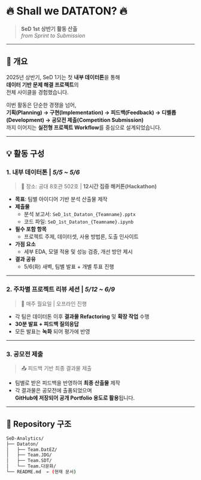 # 🔥 Shall we DATATON? 🔥  
> **SeD 1st 상반기 활동 산출**  
> *from Sprint to Submission*

---

## 🧭 개요

2025년 상반기, SeD 1기는 첫 **내부 데이터톤**을 통해  
**데이터 기반 문제 해결 프로젝트**의  
전체 사이클을 경험했습니다.

이번 활동은 단순한 경쟁을 넘어,  
**기획(Planning) → 구현(Implementation) → 피드백(Feedback) → 디벨롭(Development) → 공모전 제출(Competition Submission)**  
까지 이어지는 **실전형 프로젝트 Workflow**를 중심으로 설계되었습니다.

---

## 💡 활동 구성

### 1. 내부 데이터톤 | *5/5 ~ 5/6*

> 📍 장소: 공대 8호관 502호 | **12시간 집중 해커톤(Hackathon)**

- **목표**: 팀별 아이디어 기반 분석 산출물 제작
- **제출물**  
  - 분석 보고서: `SeD_1st_Dataton_{Teamname}.pptx`  
  - 코드 파일: `SeD_1st_Dataton_{Teamname}.ipynb`
- **필수 포함 항목**  
  - 프로젝트 주제, 데이터셋, 사용 방법론, 도출 인사이트
- **가점 요소**  
  - 세부 EDA, 모델 적용 및 성능 검증, 개선 방안 제시
- **결과 공유**  
  - 5/6(화) 새벽, 팀별 발표 + 개별 투표 진행

---

### 2. 주차별 프로젝트 리뷰 세션 | *5/12 ~ 6/9*

> 📅 매주 월요일 | 오프라인 진행  

- 각 팀은 데이터톤 이후 **결과물 Refactoring** 및 **확장 작업** 수행
- **30분 발표 + 피드백 질의응답**
- 모든 발표는 **녹화** 되어 평가에 반영

---

### 3. 공모전 제출

> 📤 피드백 기반 최종 결과물 제출  

- 팀별로 받은 피드백을 반영하여 **최종 산출물** 제작
- 각 결과물은 공모전에 출품되었으며  
  **GitHub에 저장되어 공개 Portfolio 용도로 활용**됩니다.

---

## 📁 Repository 구조

```bash
SeD-Analytics/
├── Dataton/
│   ├── Team.DatEZ/
│   ├── Team.JDG/
│   ├── Team.SDT/
│   └── Team.다문화/
└── README.md  ← (현재 문서)
